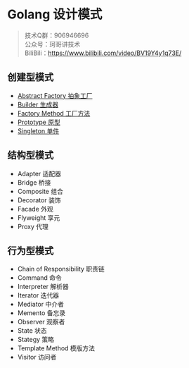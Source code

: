 # Golang 设计模式

> 技术Q群：906946696  
> 公众号：珂哥讲技术  
> BiliBili：https://www.bilibili.com/video/BV19Y4y1q73E/

## 创建型模式

- [Abstract Factory 抽象工厂](./AbstractFactory/)
- [Builder 生成器](./Builder/)
- [Factory Method 工厂方法](./FactoryMethod/)
- [Prototype 原型](./Prototype/)
- [Singleton 单件](./Singleton/)

## 结构型模式
- Adapter 适配器
- Bridge 桥接
- Composite 组合
- Decorator 装饰
- Facade 外观
- Flyweight 享元
- Proxy 代理

## 行为型模式
- Chain of Responsibility 职责链
- Command 命令
- Interpreter 解析器
- Iterator 迭代器
- Mediator 中介者
- Memento 备忘录
- Observer 观察者
- State 状态
- Stategy 策略
- Template Method 模版方法
- Visitor 访问者